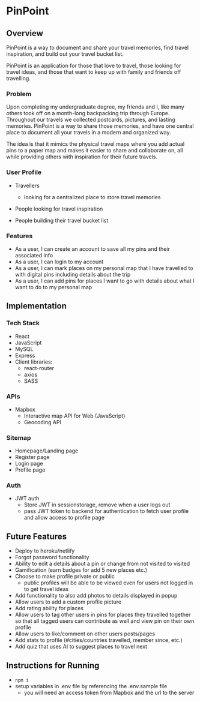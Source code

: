 # PinPoint

## Overview

PinPoint is a way to document and share your travel memories, find travel inspiration, and build out your travel bucket list.

PinPoint is an application for those that love to travel, those looking for travel ideas, and those that want to keep up with family and friends off travelling.

### Problem

Upon completing my undergraduate degree, my friends and I, like many others took off on a month-long backpacking trip through Europe. Throughout our travels we collected postcards, pictures, and lasting memories. PinPoint is a way to share those memories, and have one central place to document all your travels in a modern and organized way.

The idea is that it mimics the physical travel maps where you add actual pins to a paper map and makes it easier to share and collaborate on, all while providing others with inspiration for their future travels.

### User Profile

- Travellers

  - looking for a centralized place to store travel memories

- People looking for travel inspiration
- People building their travel bucket list

### Features

- As a user, I can create an account to save all my pins and their associated info
- As a user, I can login to my account
- As a user, I can mark places on my personal map that I have travelled to with digital pins including details about the trip
- As a user, I can add pins for places I want to go with details about what I want to do to my personal map

## Implementation

### Tech Stack

- React
- JavaScript
- MySQL
- Express
- Client libraries:
  - react-router
  - axios
  - SASS

### APIs

- Mapbox
  - Interactive map API for Web (JavaScript)
  - Geocoding API

### Sitemap

- Homepage/Landing page
- Register page
- Login page
- Profile page

### Auth

- JWT auth
  - Store JWT in sessionstorage, remove when a user logs out
  - pass JWT token to backend for authentication to fetch user profile and allow access to profile page

## Future Features

- Deploy to heroku/netlify
- Forgot password functionality
- Ability to edit a details about a pin or change from not visited to visited
- Gamification (earn badges for add 5 new places etc.)
- Choose to make profile private or public
  - public profiles will be able to be viewed even for users not logged in to get travel ideas
- Add functionality to also add photos to details displayed in popup
- Allow users to add a custom profile picture
- Add rating ability for places
- Allow users to tag other users in pins for places they travelled together so that all tagged users can contribute as well and view pin on their own profile
- Allow users to like/comment on other users posts/pages
- Add stats to profile (#cities/countries travelled, member since, etc.)
- Add quiz that uses AI to suggest places to travel next

## Instructions for Running

- `npm i`
- setup variables in .env file by referencing the .env.sample file
  - you will need an access token from Mapbox and the url to the server
